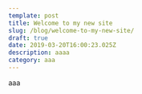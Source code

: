 ```yaml
---
template: post
title: Welcome to my new site
slug: /blog/welcome-to-my-new-site/
draft: true
date: 2019-03-20T16:00:23.025Z
description: aaaa
category: aaa
---
```

aaa
